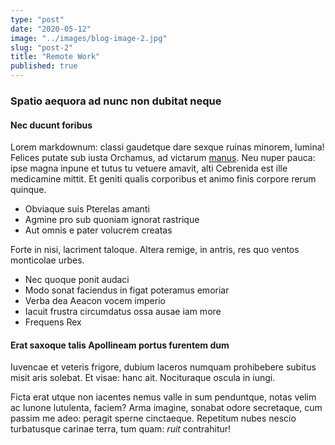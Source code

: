```yaml
---
type: "post"
date: "2020-05-12"
image: "../images/blog-image-2.jpg"
slug: "post-2"
title: "Remote Work"
published: true
---
```


### Spatio aequora ad nunc non dubitat neque

#### Nec ducunt foribus

Lorem markdownum: classi gaudetque dare sexque ruinas minorem, lumina! Felices
putate sub iusta Orchamus, ad victarum [manus](http://secuti.com/ipse-ripis).
Neu nuper pauca: ipse magna inpune et tutus tu vetuere amavit, alti Cebrenida
est ille medicamine mittit. Et geniti qualis corporibus et animo finis corpore
rerum quinque.

- Obviaque suis Pterelas amanti
- Agmine pro sub quoniam ignorat rastrique
- Aut omnis e pater volucrem creatas

Forte in nisi, lacriment taloque. Altera remige, in antris, res quo ventos
monticolae urbes.

- Nec quoque ponit audaci
- Modo sonat faciendus in figat poteramus emoriar
- Verba dea Aeacon vocem imperio
- Iacuit frustra circumdatus ossa ausae iam more
- Frequens Rex

#### Erat saxoque talis Apollineam portus furentem dum

Iuvencae et veteris frigore, dubium laceros numquam prohibebere subitus misit
aris solebat. Et visae: hanc ait. Nocituraque oscula in iungi.

Ficta erat utque non iacentes nemus valle in sum penduntque, notas velim ac
Iunone lutulenta, faciem? Arma imagine, sonabat odore secretaque, cum passim me
adeo: peragit sperne cinctaeque. Repetitum nubes nescio turbatusque carinae
terra, tum quam: _ruit_ contrahitur!
